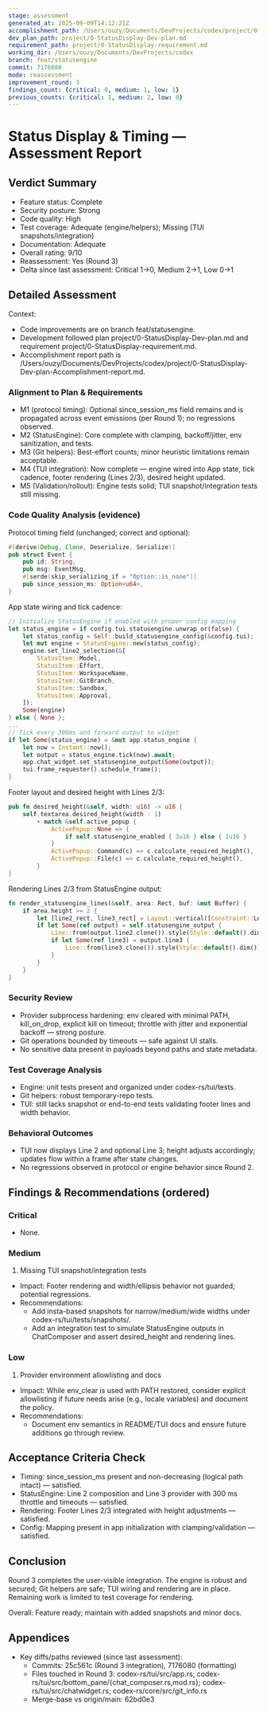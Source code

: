 ```yaml
---
stage: assessment
generated_at: 2025-09-09T14:12:21Z
accomplishment_path: /Users/ouzy/Documents/DevProjects/codex/project/0-StatusDisplay-Dev-plan-Accomplishment-report.md
dev_plan_path: project/0-StatusDisplay-Dev-plan.md
requirement_path: project/0-StatusDisplay-requirement.md
working_dir: /Users/ouzy/Documents/DevProjects/codex
branch: feat/statusengine
commit: 7176080
mode: reassessment
improvement_round: 3
findings_count: {critical: 0, medium: 1, low: 1}
previous_counts: {critical: 1, medium: 2, low: 0}
---
```


# Status Display & Timing — Assessment Report

## Verdict Summary
- Feature status: Complete
- Security posture: Strong
- Code quality: High
- Test coverage: Adequate (engine/helpers); Missing (TUI snapshots/integration)
- Documentation: Adequate
- Overall rating: 9/10
- Reassessment: Yes (Round 3)
- Delta since last assessment: Critical 1→0, Medium 2→1, Low 0→1

## Detailed Assessment

Context:
- Code improvements are on branch feat/statusengine.
- Development followed plan project/0-StatusDisplay-Dev-plan.md and requirement project/0-StatusDisplay-requirement.md.
- Accomplishment report path is /Users/ouzy/Documents/DevProjects/codex/project/0-StatusDisplay-Dev-plan-Accomplishment-report.md.

### Alignment to Plan & Requirements
- M1 (protocol timing): Optional since_session_ms field remains and is propagated across event emissions (per Round 1); no regressions observed.
- M2 (StatusEngine): Core complete with clamping, backoff/jitter, env sanitization, and tests.
- M3 (Git helpers): Best-effort counts; minor heuristic limitations remain acceptable.
- M4 (TUI integration): Now complete — engine wired into App state, tick cadence, footer rendering (Lines 2/3), desired height updated.
- M5 (Validation/rollout): Engine tests solid; TUI snapshot/integration tests still missing.

### Code Quality Analysis (evidence)

Protocol timing field (unchanged; correct and optional):
```rust path=/Users/ouzy/Documents/DevProjects/codex/codex-rs/protocol/src/protocol.rs start=398
#[derive(Debug, Clone, Deserialize, Serialize)]
pub struct Event {
    pub id: String,
    pub msg: EventMsg,
    #[serde(skip_serializing_if = "Option::is_none")]
    pub since_session_ms: Option<u64>,
}
```

App state wiring and tick cadence:
```rust path=/Users/ouzy/Documents/DevProjects/codex/codex-rs/tui/src/app.rs start=125
// Initialize StatusEngine if enabled with proper config mapping
let status_engine = if config.tui.statusengine.unwrap_or(false) {
    let status_config = Self::build_statusengine_config(&config.tui);
    let mut engine = StatusEngine::new(status_config);
    engine.set_line2_selection(&[
        StatusItem::Model,
        StatusItem::Effort,
        StatusItem::WorkspaceName,
        StatusItem::GitBranch,
        StatusItem::Sandbox,
        StatusItem::Approval,
    ]);
    Some(engine)
} else { None };
...
// Tick every 300ms and forward output to widget
if let Some(status_engine) = &mut app.status_engine {
    let now = Instant::now();
    let output = status_engine.tick(now).await;
    app.chat_widget.set_statusengine_output(Some(output));
    tui.frame_requester().schedule_frame();
}
```

Footer layout and desired height with Lines 2/3:
```rust path=/Users/ouzy/Documents/DevProjects/codex/codex-rs/tui/src/bottom_pane/chat_composer.rs start=158
pub fn desired_height(&self, width: u16) -> u16 {
    self.textarea.desired_height(width - 1)
        + match &self.active_popup {
            ActivePopup::None => {
                if self.statusengine_enabled { 3u16 } else { 1u16 }
            }
            ActivePopup::Command(c) => c.calculate_required_height(),
            ActivePopup::File(c) => c.calculate_required_height(),
        }
}
```

Rendering Lines 2/3 from StatusEngine output:
```rust path=/Users/ouzy/Documents/DevProjects/codex/codex-rs/tui/src/bottom_pane/chat_composer.rs start=1389
fn render_statusengine_lines(&self, area: Rect, buf: &mut Buffer) {
    if area.height >= 2 {
        let [line2_rect, line3_rect] = Layout::vertical([Constraint::Length(1), Constraint::Length(1)]).areas(area);
        if let Some(ref output) = self.statusengine_output {
            Line::from(output.line2.clone()).style(Style::default().dim()).render_ref(line2_rect, buf);
            if let Some(ref line3) = output.line3 {
                Line::from(line3.clone()).style(Style::default().dim()).render_ref(line3_rect, buf);
            }
        }
    }
}
```

### Security Review
- Provider subprocess hardening: env cleared with minimal PATH, kill_on_drop, explicit kill on timeout; throttle with jitter and exponential backoff — strong posture.
- Git operations bounded by timeouts — safe against UI stalls.
- No sensitive data present in payloads beyond paths and state metadata.

### Test Coverage Analysis
- Engine: unit tests present and organized under codex-rs/tui/tests.
- Git helpers: robust temporary-repo tests.
- TUI: still lacks snapshot or end-to-end tests validating footer lines and width behavior.

### Behavioral Outcomes
- TUI now displays Line 2 and optional Line 3; height adjusts accordingly; updates flow within a frame after state changes.
- No regressions observed in protocol or engine behavior since Round 2.

## Findings & Recommendations (ordered)

### Critical
- None.

### Medium
1) Missing TUI snapshot/integration tests
- Impact: Footer rendering and width/ellipsis behavior not guarded; potential regressions.
- Recommendations:
  - Add insta-based snapshots for narrow/medium/wide widths under codex-rs/tui/tests/snapshots/.
  - Add an integration test to simulate StatusEngine outputs in ChatComposer and assert desired_height and rendering lines.

### Low
1) Provider environment allowlisting and docs
- Impact: While env_clear is used with PATH restored, consider explicit allowlisting if future needs arise (e.g., locale variables) and document the policy.
- Recommendations:
  - Document env semantics in README/TUI docs and ensure future additions go through review.

## Acceptance Criteria Check
- Timing: since_session_ms present and non-decreasing (logical path intact) — satisfied.
- StatusEngine: Line 2 composition and Line 3 provider with 300 ms throttle and timeouts — satisfied.
- Rendering: Footer Lines 2/3 integrated with height adjustments — satisfied.
- Config: Mapping present in app initialization with clamping/validation — satisfied.

## Conclusion
Round 3 completes the user-visible integration. The engine is robust and secured; Git helpers are safe; TUI wiring and rendering are in place. Remaining work is limited to test coverage for rendering.

Overall: Feature ready; maintain with added snapshots and minor docs.

## Appendices
- Key diffs/paths reviewed (since last assessment):
  - Commits: 25c561c (Round 3 integration), 7176080 (formatting)
  - Files touched in Round 3: codex-rs/tui/src/app.rs; codex-rs/tui/src/bottom_pane/{chat_composer.rs,mod.rs}; codex-rs/tui/src/chatwidget.rs; codex-rs/core/src/git_info.rs
  - Merge-base vs origin/main: 62bd0e3

